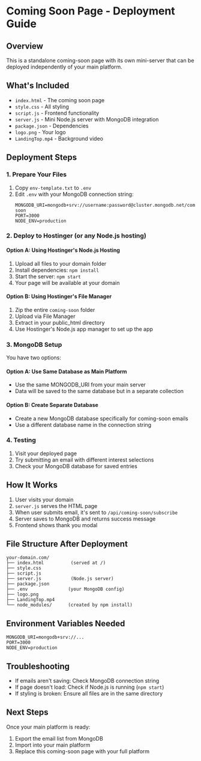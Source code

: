 # Coming Soon Page - Deployment Guide

## Overview
This is a standalone coming-soon page with its own mini-server that can be deployed independently of your main platform.

## What's Included
- `index.html` - The coming soon page
- `style.css` - All styling
- `script.js` - Frontend functionality
- `server.js` - Mini Node.js server with MongoDB integration
- `package.json` - Dependencies
- `logo.png` - Your logo
- `LandingTop.mp4` - Background video

## Deployment Steps

### 1. Prepare Your Files
1. Copy `env-template.txt` to `.env`
2. Edit `.env` with your MongoDB connection string:
   ```
   MONGODB_URI=mongodb+srv://username:password@cluster.mongodb.net/coming-soon
   PORT=3000
   NODE_ENV=production
   ```

### 2. Deploy to Hostinger (or any Node.js hosting)

#### Option A: Using Hostinger's Node.js Hosting
1. Upload all files to your domain folder
2. Install dependencies: `npm install`
3. Start the server: `npm start`
4. Your page will be available at your domain

#### Option B: Using Hostinger's File Manager
1. Zip the entire `coming-soon` folder
2. Upload via File Manager
3. Extract in your public_html directory
4. Use Hostinger's Node.js app manager to set up the app

### 3. MongoDB Setup
You have two options:

#### Option A: Use Same Database as Main Platform
- Use the same MONGODB_URI from your main server
- Data will be saved to the same database but in a separate collection

#### Option B: Create Separate Database
- Create a new MongoDB database specifically for coming-soon emails
- Use a different database name in the connection string

### 4. Testing
1. Visit your deployed page
2. Try submitting an email with different interest selections
3. Check your MongoDB database for saved entries

## How It Works
1. User visits your domain
2. `server.js` serves the HTML page
3. When user submits email, it's sent to `/api/coming-soon/subscribe`
4. Server saves to MongoDB and returns success message
5. Frontend shows thank you modal

## File Structure After Deployment
```
your-domain.com/
├── index.html          (served at /)
├── style.css
├── script.js
├── server.js           (Node.js server)
├── package.json
├── .env               (your MongoDB config)
├── logo.png
├── LandingTop.mp4
└── node_modules/      (created by npm install)
```

## Environment Variables Needed
```
MONGODB_URI=mongodb+srv://...
PORT=3000
NODE_ENV=production
```

## Troubleshooting
- If emails aren't saving: Check MongoDB connection string
- If page doesn't load: Check if Node.js is running (`npm start`)
- If styling is broken: Ensure all files are in the same directory

## Next Steps
Once your main platform is ready:
1. Export the email list from MongoDB
2. Import into your main platform
3. Replace this coming-soon page with your full platform 
